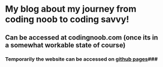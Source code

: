My blog about my journey from coding noob to coding savvy!
==========================================================
Can be accessed at codingnoob.com (once its in a somewhat workable state of course)
------------------------------------------------------------------------------------
### Temporarily the website can be accessed on [github pages](https://bribrah.github.io/Coding_Noob_Blog/)###
